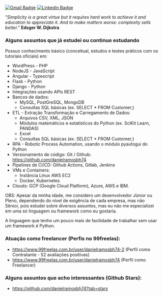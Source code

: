 [![Gmail Badge](https://img.shields.io/badge/-Gmail-c14438?style=flat-square&logo=Gmail&logoColor=white&link=mailto:danielramosbh74@gmail.com)](mailto:danielramosbh74@gmail.com)
[![Linkedin Badge](https://img.shields.io/badge/-LinkedIn-blue?style=flat-square&logo=Linkedin&logoColor=white&link=https://https://www.linkedin.com/in/daniel-ramos-de-carvalho/)](https://www.linkedin.com/in/daniel-ramos-de-carvalho/)

<!--
![license-badge](https://img.shields.io/github/license/danielramosbh74/danielramosbh74.github.io)
![nlw-badge](https://img.shields.io/badge/NLW-done-%21bcc1b&?logo=data:image/png;base64,iVBORw0KGgoAAAANSUhEUgAAABAAAAAQCAMAAAAoLQ9TAAAALVBMVEVHcExxWsF0XMJzXMJxWcFsUsD///9jRrzY0u6Xh9Gsn9n39fyMecy0qd2bjNJWBT0WAAAABHRSTlMA2Do606wF2QAAAGlJREFUGJVdj1cWwCAIBLEsRU3uf9xobDH8+GZwUYi8i6ucJwrxKE+7D0G9Q4vlYqtmCSjndr4CgCgzlyFgfKfKCVO0LrPKjmiqMxGXkJwNnXskqWG+1oSM+BSwD8f29YLNjvx/OQrn+g99oQSoNmt3PgAAAABJRU5ErkJggg==)
<img width="400px" align="center" src="https://github.com/danielramosbh74/danielramosbh74.github.io/blob/master/images/Certificado-G-Suite-Administration.png?raw=true">   <img width="400px" align="center" src="https://github.com/danielramosbh74/danielramosbh74/blob/master/images/Certificado-Curso-Completo-de-PHP-7.png?raw=true">
-->

<!--
### Veja mais | _Read more_
-->

_"Simplicity is a great virtue but it requires hard work to achieve it and education to appreciate it. And to make matters worse: complexity sells better."_
**Edsger W. Dijkstra**

### Alguns assuntos que já estudei ou continuo estudando

Possuo conhecimento básico (conceitual, estudos e testes práticos com os tutoriais oficiais) em:
- WordPress - PHP
- NodeJS - JavaScript
- Angular - Typescript
- Flask - Python
- Django - Python
- Integrações usando APIs REST
- Bancos de dados:
  - MySQL, PostGreSQL, MongoDB
  - Consultas SQL básicas (ex. SELECT * FROM Customer;)
- ETL - Extração Transformação e Carregamento de Dados:
  - Arquivos CSV, XML, JSON
  - Módulos matemáticos e estatísticos do Python (ex. SciKit Learn, PANDAS)
  - Excel
  - Consultas SQL básicas (ex. SELECT * FROM Customer;)
- RPA - Robotic Process Automation, usando o módulo pyautogui do Python
- Versionamento de código: Git / Github: https://github.com/danielramosbh74
- Pipelines de CI/CD: Github Actions, Gitlab, Jenkins
- VMs e Containers: 
  - Instância Linux AWS EC2
  - Docker, Kubernetes
- Clouds: GCP (Google Cloud Platform), Azure, AWS e IBM.

OBS: Apesar da minha idade, me considero um desenvolvedor Júnior ou Pleno, dependendo do nível de exigência de cada empresa, mas não Sênior, pois estudei sobre diversos assuntos, mas eu não me especializei em uma só linguagem ou framework como eu gostaria.

A linguagem que tenho um pouco mais de facilidade de trabalhar sem usar um framework é Python.
   
### Atuação como freelancer (Perfis no 99freelas):
- https://www.99freelas.com.br/user/danielramosbh74-2 (Perfil como Contratante - 52 avaliações positivas)
- https://www.99freelas.com.br/user/danielramosbh74 (Perfil como Freelancer)
      
### Alguns assuntos que acho interessantes (Github Stars): 
- https://github.com/danielramosbh74?tab=stars
